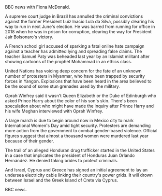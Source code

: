BBC news with Fiona McDonald.

A supreme court judge in Brazil has annulled the criminal convictions against the former President Luiz Inacio Lula da Silva, possibly clearing his way to run in next June's election. He was barred from running for office in 2018 when he was in prison for corruption, clearing the way for President Jair Bolsonaro's victory.

A French school girl accused of sparking a fatal online hate campaign against a teacher has admitted lying and spreading false claims. The teacher Samuel Paty was beheaded last year by an Islamist militant after showing cartoons of the prophet Mohammad in an ethics class.

United Nations has voicing deep concern for the fate of an unknown number of protesters in Myanmar, who have been trapped by security forces in Yangon. Explosions that have been heard in the area believed to be the sound of some stun grenades used by the military.

Oprah Winfrey said it wasn't Queen Elizabeth or the Duke of Edinburgh who asked Prince Harry about the color of his son's skin. There's been speculation about who might have made the inquiry after Prince Harry and his wife Meghan interviewed with Oprah Winfrey. 

A large march is due to begin around now in Mexico city to mark International Women's Day amid tight security. Protesters are demanding more action from the government to combat gender-based violence. Official figures suggest that almost a thousand women were murdered last year because of their gender.

The trail of an alleged Honduran drug trafficker started in the United States in a case that implicates the president of Honduras Juan Orlando Hernández. He denied taking brides to protect criminals.

And Israel, Cyprus and Greece has signed an initial agreement to lay an undersea electricity cable linking their country's power grids. It will drown between Israel and the Greek Island of Crete via Cyprus. 

BBC news.
